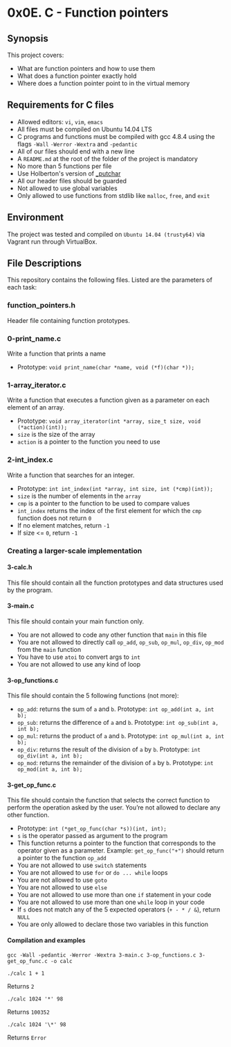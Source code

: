 # 0x0E. C - Function pointers

## Synopsis
This project covers:

* What are function pointers and how to use them
* What does a function pointer exactly hold
* Where does a function pointer point to in the virtual memory

## Requirements for C files
* Allowed editors: `vi`, `vim`, `emacs`
* All files must be compiled on Ubuntu 14.04 LTS
* C programs and functions must be compiled with gcc 4.8.4 using the flags `-Wall` `-Werror` `-Wextra` and `-pedantic`
* All of our files should end with a new line
* A `README.md` at the root of the folder of the project is mandatory
* No more than 5 functions per file
* Use Holberton's version of [_putchar](https://github.com/holbertonschool/_putchar.c/blob/master/_putchar.c)
* All our header files should be guarded
* Not allowed to use global variables
* Only allowed to use functions from stdlib like `malloc`, `free`, and `exit`

## Environment
The project was tested and compiled on `Ubuntu 14.04 (trusty64)` via Vagrant run through VirtualBox.

## File Descriptions
This repository contains the following files. Listed are the parameters of each task:

### function_pointers.h

Header file containing function prototypes.

### 0-print_name.c

Write a function that prints a name

* Prototype: `void print_name(char *name, void (*f)(char *));`

### 1-array_iterator.c

Write a function that executes a function given as a parameter on each element of an array.

* Prototype: `void array_iterator(int *array, size_t size, void (*action)(int));`
* `size` is the size of the array
* `action` is a pointer to the function you need to use

### 2-int_index.c

Write a function that searches for an integer.

* Prototype: `int int_index(int *array, int size, int (*cmp)(int));`
* `size` is the number of elements in the `array`
* `cmp` is a pointer to the function to be used to compare values
* `int_index` returns the index of the first element for which the `cmp` function does not return `0`
* If no element matches, return `-1`
* If size <= `0`, return `-1`

### Creating a larger-scale implementation

#### 3-calc.h

This file should contain all the function prototypes and data structures used by the program. 

#### 3-main.c

This file should contain your main function only.

* You are not allowed to code any other function that `main` in this file
* You are not allowed to directly call `op_add`, `op_sub`, `op_mul`, `op_div`, `op_mod` from the `main` function
* You have to use `atoi` to convert args to `int`
* You are not allowed to use any kind of loop

#### 3-op_functions.c

This file should contain the 5 following functions (not more):

* `op_add`: returns the sum of `a` and `b`. Prototype: `int op_add(int a, int b);`
* `op_sub`: returns the difference of `a` and `b`. Prototype: `int op_sub(int a, int b);`
* `op_mul`: returns the product of `a` and `b`. Prototype: `int op_mul(int a, int b);`
* `op_div`: returns the result of the division of `a` by `b`. Prototype: `int op_div(int a, int b);`
* `op_mod`: returns the remainder of the division of `a` by `b`. Prototype: `int op_mod(int a, int b);`

#### 3-get_op_func.c

This file should contain the function that selects the correct function to perform the operation asked by the user. You’re not allowed to declare any other function.

* Prototype: `int (*get_op_func(char *s))(int, int);`
* `s` is the operator passed as argument to the program
* This function returns a pointer to the function that corresponds to the operator given as a parameter. Example: `get_op_func("+")` should return a pointer to the function `op_add`
* You are not allowed to use `switch` statements
* You are not allowed to use `for` or `do ... while` loops
* You are not allowed to use `goto`
* You are not allowed to use `else`
* You are not allowed to use more than one `if` statement in your code
* You are not allowed to use more than one `while` loop in your code
* If `s` does not match any of the 5 expected operators (`+ - * / &`), return `NULL`
* You are only allowed to declare those two variables in this function

#### Compilation and examples

`gcc -Wall -pedantic -Werror -Wextra 3-main.c 3-op_functions.c 3-get_op_func.c -o calc`

`./calc 1 + 1`

Returns `2`

`./calc 1024 '*' 98`

Returns `100352`

`./calc 1024 '\*' 98`

Returns `Error`